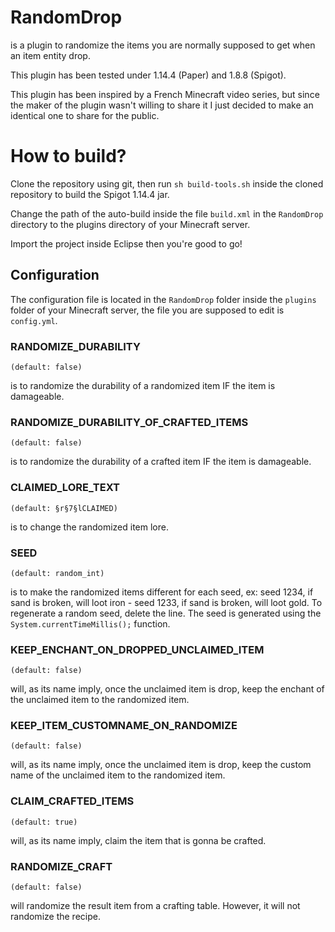 # RandomDrop
is a plugin to randomize the items you are normally supposed to get when an item entity drop.

This plugin has been tested under 1.14.4 (Paper) and 1.8.8 (Spigot).

This plugin has been inspired by a French Minecraft video series, but since the maker of the plugin wasn't willing to share it I just decided to make an identical one to share for the public.

# How to build?
Clone the repository using git, then run `sh build-tools.sh` inside the cloned repository to build the Spigot 1.14.4 jar.

Change the path of the auto-build inside the file `build.xml` in the `RandomDrop` directory to the plugins directory of your Minecraft server.

Import the project inside Eclipse then you're good to go!

## Configuration
The configuration file is located in the `RandomDrop` folder inside the `plugins` folder of your Minecraft server, the file you are supposed to edit is `config.yml`.

### RANDOMIZE_DURABILITY
    (default: false)
is to randomize the durability of a randomized item IF the item is damageable.

### RANDOMIZE_DURABILITY_OF_CRAFTED_ITEMS
    (default: false)
is to randomize the durability of a crafted item IF the item is damageable.

### CLAIMED_LORE_TEXT
    (default: §r§7§lCLAIMED)
is to change the randomized item lore.

### SEED
    (default: random_int)
is to make the randomized items different for each seed, ex: seed 1234, if sand is broken, will loot iron - seed 1233, if sand is broken, will loot gold. To regenerate a random seed, delete the line. The seed is generated using the `System.currentTimeMillis();` function.

### KEEP_ENCHANT_ON_DROPPED_UNCLAIMED_ITEM
    (default: false)
will, as its name imply, once the unclaimed item is drop, keep the enchant of the unclaimed item to the randomized item.

### KEEP_ITEM_CUSTOMNAME_ON_RANDOMIZE
    (default: false)
will, as its name imply, once the unclaimed item is drop, keep the custom name of the unclaimed item to the randomized item.

### CLAIM_CRAFTED_ITEMS
    (default: true)
will, as its name imply, claim the item that is gonna be crafted.

### RANDOMIZE_CRAFT
    (default: false)
will randomize the result item from a crafting table. However, it will not randomize the recipe.